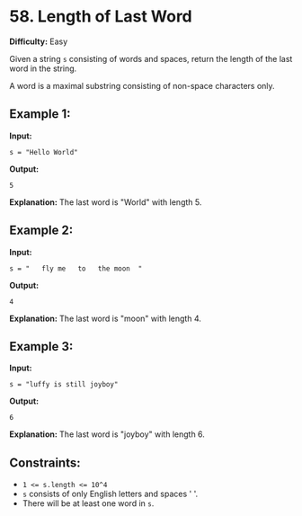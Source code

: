 # 58. Length of Last Word

**Difficulty:** Easy

Given a string `s` consisting of words and spaces, return the length of the last word in the string.

A word is a maximal substring consisting of non-space characters only.

## Example 1:

**Input:** 
```
s = "Hello World"
```
**Output:** 
```
5
```
**Explanation:** The last word is "World" with length 5.

## Example 2:

**Input:** 
```
s = "   fly me   to   the moon  "
```
**Output:** 
```
4
```
**Explanation:** The last word is "moon" with length 4.

## Example 3:

**Input:** 
```
s = "luffy is still joyboy"
```
**Output:** 
```
6
```
**Explanation:** The last word is "joyboy" with length 6.

## Constraints:

- `1 <= s.length <= 10^4`
- `s` consists of only English letters and spaces ' '.
- There will be at least one word in `s`.
